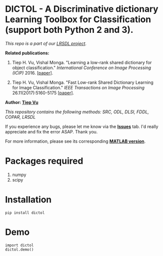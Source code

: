 
# DICTOL - A Discriminative dictionary Learning Toolbox for Classification (support both Python 2 and 3).
_This repo is a part of our [LRSDL project](http://signal.ee.psu.edu/lrsdl.html)._

**Related publications:**

1. Tiep H. Vu, Vishal Monga. "Learning a low-rank shared dictionary for object classification." *International Conference on Image Processing (ICIP)* 2016. [[paper]](http://arxiv.org/abs/1602.00310).

2. Tiep H. Vu, Vishal Monga. "Fast Low-rank Shared Dictionary Learning for Image Classification." *IEEE Transactions on Image Processing* 26.11(2017):5160-5175 [[paper]](https://arxiv.org/pdf/1610.08606.pdf). 

**Author: [Tiep Vu](http://www.personal.psu.edu/thv102/)**

_This repository contains the following methods: SRC, ODL, DLSI, FDDL, COPAR, LRSDL_

If you experience any bugs, please let me know via the [**Issues**](https://github.com/tiepvupsu/DICTOL_python/issues) tab. I'd really appreciate and fix the error ASAP. Thank you.

For more information, please see its corresponding [**MATLAB version**](https://github.com/tiepvupsu/DICTOL).

# Packages required

1. numpy 
2. scipy 


# Installation 
```
pip install dictol
```
# Demo 

```
import dictol
dictol.demo()
```

